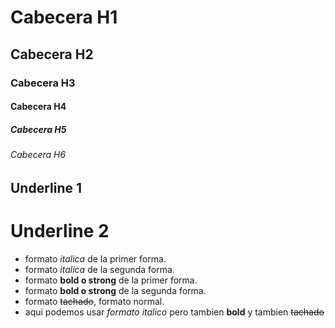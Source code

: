 # Cabecera H1
## Cabecera H2
 ### Cabecera H3
#### Cabecera H4
##### Cabecera H5
###### Cabecera H6

Underline 1
--------------

Underline 2
============

- formato *italica* de la primer forma.
- formato _italica_ de la segunda forma.
- formato **bold o strong** de la primer forma.
- formato __bold o strong__ de la segunda forma.
- formato ~~tachado~~, formato normal.
- aqui podemos usar *formato italico* pero tambien **bold** y tambien  ~~tachado~~ 
